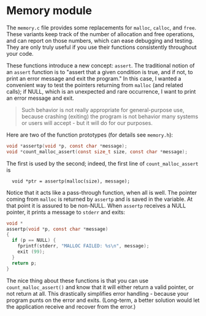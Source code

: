# Memory module

The `memory.c` file provides some replacements for  `malloc`, `calloc`, and `free`.  These variants keep track of the number of allocation and free operations, and can report on those numbers, which can ease debugging and testing.
They are only truly useful if you use their functions consistently throughout your code.

These functions introduce a new concept: `assert`.  The traditional notion of an `assert` function is to "assert that a given condition is true, and if not, to print an error message and exit the program."  In this case, I wanted a convenient way to test the pointers returning from `malloc` (and related calls); if NULL, which is an unexpected and rare occurrence, I want to print an error message and exit. 

> Such behavior is not really appropriate for general-purpose use, because crashing (exiting) the program is not behavior many systems or users will accept - but it will do for our purposes.

Here are two of the function prototypes (for details see `memory.h`):

```c
void *assertp(void *p, const char *message);
void *count_malloc_assert(const size_t size, const char *message);
```

The first is used by the second; indeed, the first line of `count_malloc_assert` is 

```
  void *ptr = assertp(malloc(size), message);
```

Notice that it acts like a pass-through function, when all is well.  The pointer coming from `malloc` is returned by `assertp` and is saved in the variable.  At that point it is assured to be non-NULL.  When `assertp` receives a NULL pointer, it prints a message to `stderr` and exits:

```c
void *
assertp(void *p, const char *message)
{
  if (p == NULL) {
    fprintf(stderr, "MALLOC FAILED: %s\n", message);
    exit (99);
  }
  return p;
}
```

The nice thing about these functions is that you can use `count_malloc_assert()` and know that it will either return a valid pointer, or not return at all.  This drastically simplifies error handling - because your program punts on the error and exits.  (Long-term, a better solution would let the application receive and recover from the error.)
